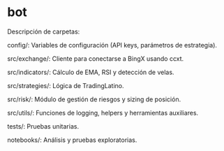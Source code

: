 # bot
Descripción de carpetas:

config/: Variables de configuración (API keys, parámetros de estrategia).

src/exchange/: Cliente para conectarse a BingX usando ccxt.

src/indicators/: Cálculo de EMA, RSI y detección de velas.

src/strategies/: Lógica de TradingLatino.

src/risk/: Módulo de gestión de riesgos y sizing de posición.

src/utils/: Funciones de logging, helpers y herramientas auxiliares.

tests/: Pruebas unitarias.

notebooks/: Análisis y pruebas exploratorias.
